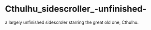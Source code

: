 # Cthulhu_sidescroller_-unfinished-
a largely unfinished sidescroler starring the great old one, Cthulhu.
